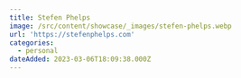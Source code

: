```yaml
---
title: Stefen Phelps
image: /src/content/showcase/_images/stefen-phelps.webp
url: 'https://stefenphelps.com'
categories:
  - personal
dateAdded: 2023-03-06T18:09:38.000Z
---
```


